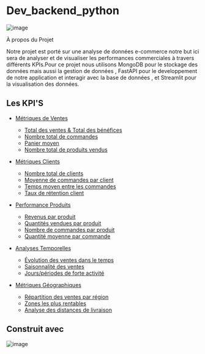 # Dev_backend_python


![image](https://github.com/user-attachments/assets/efd86cf2-b6f6-4a85-8a87-e5f970cf62d6)



À propos du Projet

Notre projet est porté sur une  analyse de données e-commerce notre but ici sera de analyser et de visualiser les performances commerciales à travers différents KPIs.Pour ce projet nous utilisons MongoDB pour le stockage des données mais aussi la gestion de données , FastAPI pour le developpement de notre application et interagir avec la base de données 
, et Streamlit pour la visualisation des données.

## Les KPI'S

- [Métriques de Ventes](#métriques-de-ventes)
  - [Total des ventes & Total des bénéfices](#Total-des-ventes-&-Total-des-bénéfices)
  - [Nombre total de commandes](#nombre-total-de-commandes)
  - [Panier moyen](#panier-moyen)
  - [Nombre total de produits vendus](#nombre-total-de-produits-vendus)
  
- [Métriques Clients](#métriques-clients)
  - [Nombre total de clients](#nombre-total-de-clients)
  - [Moyenne de commandes par client](#moyenne-de-commandes-par-client)
  - [Temps moyen entre les commandes](#temps-moyen-entre-les-commandes)
  - [Taux de rétention client](#taux-de-rétention-client)

- [Performance Produits](#performance-produits)
  - [Revenus par produit](#revenus-par-produit)
  - [Quantités vendues par produit](#quantités-vendues-par-produit)
  - [Nombre de commandes par produit](#nombre-de-commandes-par-produit)
  - [Quantité moyenne par commande](#quantité-moyenne-par-commande)

- [Analyses Temporelles](#analyses-temporelles)
  - [Évolution des ventes dans le temps](#évolution-des-ventes-dans-le-temps)
  - [Saisonnalité des ventes](#saisonnalité-des-ventes)
  - [Jours/périodes de forte activité](#jourspériodes-de-forte-activité)

- [Métriques Géographiques](#métriques-géographiques)
  - [Répartition des ventes par région](#répartition-des-ventes-par-région)
  - [Zones les plus rentables](#zones-les-plus-rentables)
  - [Analyse des distances de livraison](#analyse-des-distances-de-livraison)

## Construit avec

![image](https://github.com/user-attachments/assets/6b61f64b-cd3d-4b41-b29c-6b95ad287bcf)
